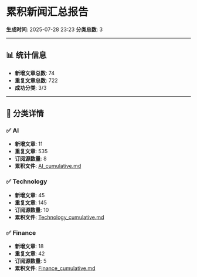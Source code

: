 # 累积新闻汇总报告

**生成时间**: 2025-07-28 23:23
**分类总数**: 3

---

## 📊 统计信息

- **新增文章总数**: 74
- **重复文章总数**: 722
- **成功分类**: 3/3

---

## 📂 分类详情

### ✅ AI
- **新增文章**: 11
- **重复文章**: 535
- **订阅源数量**: 8
- **累积文件**: [AI_cumulative.md](./AI_cumulative.md)

### ✅ Technology
- **新增文章**: 45
- **重复文章**: 145
- **订阅源数量**: 10
- **累积文件**: [Technology_cumulative.md](./Technology_cumulative.md)

### ✅ Finance
- **新增文章**: 18
- **重复文章**: 42
- **订阅源数量**: 5
- **累积文件**: [Finance_cumulative.md](./Finance_cumulative.md)

